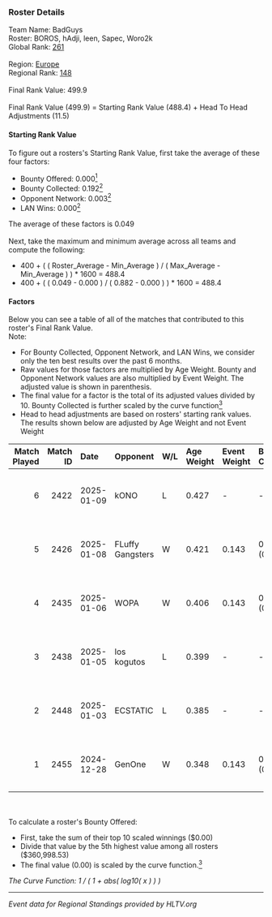 ### Roster Details<br />
Team Name: BadGuys<br />
Roster: BOROS, hAdji, leen, Sapec, Woro2k<br />
Global Rank: [261](../../standings_global_2025_05_05.md)<br />
<br />
Region: [Europe]( ../../standings_europe_2025_05_05.md)<br />
Regional Rank: [148]( ../../standings_europe_2025_05_05.md)<br />
<br />
Final Rank Value:  499.9<br />
<br />
Final Rank Value (499.9) = Starting Rank Value (488.4) + Head To Head Adjustments (11.5)<br />

#### Starting Rank Value<br />
To figure out a rosters's Starting Rank Value, first take the average of these four factors:<br />
- Bounty Offered: 0.000[<sup>1</sup>](#table2)
- Bounty Collected: 0.192[<sup>2</sup>](#table1)
- Opponent Network: 0.003[<sup>2</sup>](#table1)
- LAN Wins: 0.000[<sup>2</sup>](#table1)

The average of these factors is 0.049<br />
<br />
Next, take the maximum and minimum average across all teams and compute the following:<br />
- 400 + ( ( Roster_Average - Min_Average ) / ( Max_Average - Min_Average ) ) * 1600 = 488.4
- 400 + ( ( 0.049 - 0.000 ) / ( 0.882 - 0.000 ) ) * 1600 = 488.4


#### Factors<br />
Below you can see a table of all of the matches that contributed to this roster's Final Rank Value.<br />
Note:<br />

- For Bounty Collected, Opponent Network, and LAN Wins, we consider only the ten best results over the past 6 months.
- Raw values for those factors are multiplied by Age Weight. Bounty and Opponent Network values are also multiplied by Event Weight. The adjusted value is shown in parenthesis.
- The final value for a factor is the total of its adjusted values divided by 10. Bounty Collected is further scaled by the curve function[<sup>3</sup>](#curveFunction)
- Head to head adjustments are based on rosters' starting rank values. The results shown below are adjusted by Age Weight and not Event Weight
<span id="table1"></span><br />


| Match Played | Match ID | Date       | Opponent         | W/L | Age Weight | Event Weight | Bounty Collected | Opponent Network | LAN Wins  | H2H Adj. | Roster                            |
| -: | -: | :- | :- | :- | :- | :- | :- | :- | :- | -: | :- |
|            6 |     2422 | 2025-01-09 | kONO             | L   | 0.427      | -            | -                | -                | -         |    -6.20 | BOROS, hAdji, leen, Sapec, Woro2k |
|            5 |     2426 | 2025-01-08 | FLuffy Gangsters | W   | 0.421      | 0.143        | 0.001 (0.000)    | 0.098 (0.006)    | 0 (0.000) |     8.27 | hAdji, leen, Sapec, VLDN, Woro2k  |
|            4 |     2435 | 2025-01-06 | WOPA             | W   | 0.406      | 0.143        | 0.008 (0.000)    | 0.206 (0.012)    | 0 (0.000) |     9.32 | hAdji, leen, Sapec, VLDN, Woro2k  |
|            3 |     2438 | 2025-01-05 | los kogutos      | L   | 0.399      | -            | -                | -                | -         |    -6.53 | BOROS, hAdji, leen, VLDN, Woro2k  |
|            2 |     2448 | 2025-01-03 | ECSTATIC         | L   | 0.385      | -            | -                | -                | -         |    -1.26 | hAdji, Patti, Sapec, VLDN, Woro2k |
|            1 |     2455 | 2024-12-28 | GenOne           | W   | 0.348      | 0.143        | 0.002 (0.000)    | 0.230 (0.011)    | 0 (0.000) |     7.91 | hAdji, Patti, Sapec, VLDN, Woro2k |

<br />
<span id="table2"></span><br />
To calculate a roster's Bounty Offered:<br />

- First, take the sum of their top 10 scaled winnings ($0.00)
- Divide that value by the 5th highest value among all rosters ($360,998.53)
- The final value (0.00) is scaled by the curve function.[<sup>3</sup>](#curveFunction)

<span id="curveFunction"></span>_The Curve Function: 1 / ( 1 + abs( log10( x ) ) )_<br />

---
_Event data for Regional Standings provided by HLTV.org_<br />
